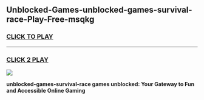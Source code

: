
## Unblocked-Games-unblocked-games-survival-race-Play-Free-msqkg
<h3>
<a href="https://premium76.site?title=unblocked-games-survival-race&ref=17A">CLICK TO PLAY</a></h3>
<hr>

<h3>
<a href="https://premium76.site?title=unblocked-games-survival-race&ref=17A">CLICK 2 PLAY</a>
  
</h3>

<a href="https://premium76.site?title=unblocked-games-survival-race&ref=17A"><img src="https://clearcache.store/games.png"></a>


**unblocked-games-survival-race games unblocked: Your Gateway to Fun and Accessible Online Gaming**
